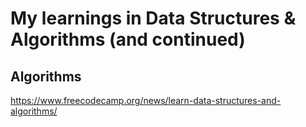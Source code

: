 # My learnings in Data Structures & Algorithms (and continued)

**Algorithms**
- 




















https://www.freecodecamp.org/news/learn-data-structures-and-algorithms/